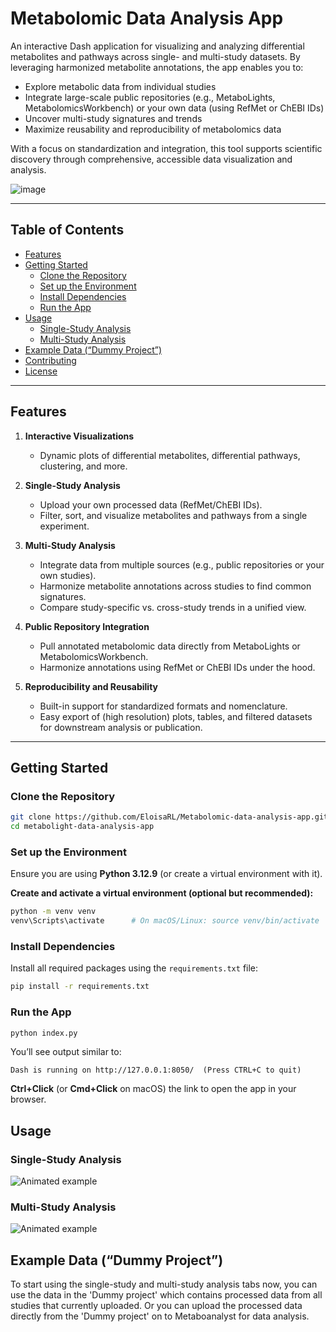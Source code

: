 # Metabolomic Data Analysis App

An interactive Dash application for visualizing and analyzing differential metabolites and pathways across single- and multi-study datasets. By leveraging harmonized metabolite annotations, the app enables you to:

- Explore metabolic data from individual studies
- Integrate large-scale public repositories (e.g., MetaboLights, MetabolomicsWorkbench) or your own data (using RefMet or ChEBI IDs)
- Uncover multi-study signatures and trends
- Maximize reusability and reproducibility of metabolomics data

With a focus on standardization and integration, this tool supports scientific discovery through comprehensive, accessible data visualization and analysis.

![image](https://github.com/user-attachments/assets/7b7ffe0e-f397-4394-9858-11038453f6c3)


---

## Table of Contents

- [Features](#features)  
- [Getting Started](#getting-started)  
  - [Clone the Repository](#clone-the-repository)
  - [Set up the Environment](#set-up-the-environment) 
  - [Install Dependencies](#install-dependencies)  
  - [Run the App](#run-the-app)  
- [Usage](#usage)  
  - [Single-Study Analysis](#single-study-analysis)  
  - [Multi-Study Analysis](#multi-study-analysis)  
- [Example Data (“Dummy Project”)](#example-data-dummy-project)  
- [Contributing](#contributing)  
- [License](#license)  

---

## Features

1. **Interactive Visualizations**  
   - Dynamic plots of differential metabolites, differential pathways, clustering, and more.  

2. **Single-Study Analysis**  
   - Upload your own processed data (RefMet/ChEBI IDs).  
   - Filter, sort, and visualize metabolites and pathways from a single experiment.

3. **Multi-Study Analysis**  
   - Integrate data from multiple sources (e.g., public repositories or your own studies).  
   - Harmonize metabolite annotations across studies to find common signatures.  
   - Compare study-specific vs. cross-study trends in a unified view.

4. **Public Repository Integration**  
   - Pull annotated metabolomic data directly from MetaboLights or MetabolomicsWorkbench.  
   - Harmonize annotations using RefMet or ChEBI IDs under the hood.

5. **Reproducibility and Reusability**  
   - Built-in support for standardized formats and nomenclature.  
   - Easy export of (high resolution) plots, tables, and filtered datasets for downstream analysis or publication.

---

## Getting Started

### Clone the Repository

```bash
git clone https://github.com/EloisaRL/Metabolomic-data-analysis-app.git
cd metabolight-data-analysis-app
```

### Set up the Environment
Ensure you are using **Python 3.12.9** (or create a virtual environment with it).    

**Create and activate a virtual environment (optional but recommended):**

```bash
python -m venv venv
venv\Scripts\activate      # On macOS/Linux: source venv/bin/activate
```
### Install Dependencies
Install all required packages using the `requirements.txt` file:

```bash
pip install -r requirements.txt
```

### Run the App 

```bash
python index.py
```
You’ll see output similar to:

```console
Dash is running on http://127.0.0.1:8050/  (Press CTRL+C to quit)
```
**Ctrl+Click** (or **Cmd+Click** on macOS) the link to open the app in your browser.

## Usage

### Single-Study Analysis

![Animated example](/assets/Single-study-analysis-page.gif)


### Multi-Study Analysis

![Animated example](/assets/Upset-plots-tab.gif)

## Example Data (“Dummy Project”)

To start using the single-study and multi-study analysis tabs now, you can use the data in the 'Dummy project' which contains processed data from all studies that currently uploaded. Or you can upload the processed data directly from the 'Dummy project' on to Metaboanalyst for data analysis.

